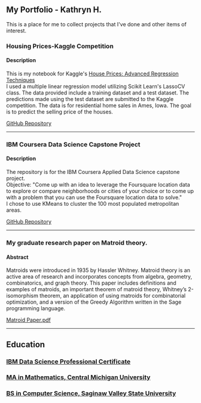 ## My Portfolio - Kathryn H.

This is a place for me to collect projects that I've done and other items of interest.

### Housing Prices-Kaggle Competition
#### Description
This is my notebook for Kaggle's [House Prices: Advanced Regression Techniques](https://www.kaggle.com/c/house-prices-advanced-regression-techniques/overview/evaluation)  
I used a multiple linear regression model utilizing Scikit Learn's LassoCV class.
The data provided include a training dataset and a test dataset. The predictions made using the test dataset are submitted to the Kaggle competition. The data is for residential home sales in Ames, Iowa. The goal is to predict the selling price of the houses.

[GitHub Repository](https://github.com/KathrynDH/Housing-Prices-Kaggle)

***

### IBM Coursera Data Science Capstone Project
#### Description
The repository is for the IBM Coursera Applied Data Science capstone project.  
Objective: "Come up with an idea to leverage the Foursquare location data to explore or compare neighborhoods or cities of your choice or to come up with a problem that you can use the Foursquare location data to solve."  
I chose to use KMeans to cluster the 100 most populated metropolitan areas.  

[GitHub Repository](https://github.com/KathrynDH/IBMCapstoneFinalProject)

***

### My graduate research paper on Matroid theory.
#### Abstract
Matroids were introduced in 1935 by Hassler Whitney. Matroid theory is an active area of research and incorporates concepts from algebra, geometry, combinatorics, and graph theory. This paper includes definitions and examples of matroids, an important theorem of matroid theory, Whitney’s 2-isomorphism theorem, an application of using matroids for combinatorial optimization, and a version of the Greedy Algorithm written in the Sage programming language.

[Matroid Paper.pdf](matroidPaper%20-%20Copy.pdf)

***

## Education

### [IBM Data Science Professional Certificate](https://www.youracclaim.com/badges/fe62d181-7ef5-4271-a69f-ebbfb4e24d74)

### [MA in Mathematics, Central Michigan University](https://www.cmich.edu/colleges/se/math/Graduate%20Programs/Pages/Master-of-Arts-in-Mathematics.aspx)

### [BS in Computer Science, Saginaw Valley State University](https://www.cmich.edu/colleges/se/math/Graduate%20Programs/Pages/Master-of-Arts-in-Mathematics.aspx)
